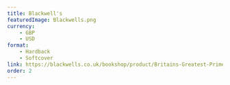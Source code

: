 ```yaml
---
title: Blackwell's
featuredImage: Blackwells.png
currency:
    - GBP
    - USD
format:
    - Hardback
    - Softcover
link: https://blackwells.co.uk/bookshop/product/Britains-Greatest-Prime-Minister-by-Martin-O-Hutchinson-author/9780718895631
order: 2
---
```

